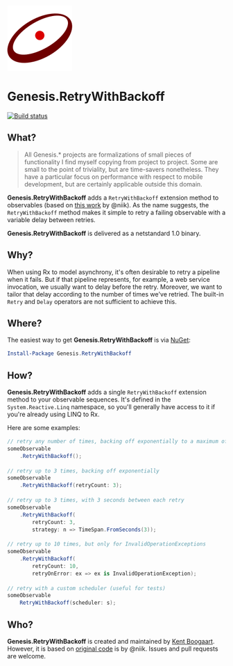 ![Logo](Art/Logo150x150.png "Logo")

# Genesis.RetryWithBackoff

[![Build status](https://ci.appveyor.com/api/projects/status/6xahxjp1ac5ly0g2?svg=true)](https://ci.appveyor.com/project/kentcb/genesis-retrywithbackoff)

## What?

> All Genesis.* projects are formalizations of small pieces of functionality I find myself copying from project to project. Some are small to the point of triviality, but are time-savers nonetheless. They have a particular focus on performance with respect to mobile development, but are certainly applicable outside this domain.
 
**Genesis.RetryWithBackoff** adds a `RetryWithBackoff` extension method to observables (based on [this work](https://gist.github.com/atifaziz/c6776b936a36a98a8153) by @niik). As the name suggests, the `RetryWithBackoff` method makes it simple to retry a failing observable with a variable delay between retries.

**Genesis.RetryWithBackoff** is delivered as a netstandard 1.0 binary.

## Why?

When using Rx to model asynchrony, it's often desirable to retry a pipeline when it fails. But if that pipeline represents, for example, a web service invocation, we usually want to delay before the retry. Moreover, we want to tailor that delay according to the number of times we've retried. The built-in `Retry` and `Delay` operators are not sufficient to achieve this.

## Where?

The easiest way to get **Genesis.RetryWithBackoff** is via [NuGet](http://www.nuget.org/packages/Genesis.RetryWithBackoff/):

```PowerShell
Install-Package Genesis.RetryWithBackoff
```

## How?

**Genesis.RetryWithBackoff** adds a single `RetryWithBackoff` extension method to your observable sequences. It's defined in the `System.Reactive.Linq` namespace, so you'll generally have access to it if you're already using LINQ to Rx.

Here are some examples:

```C#
// retry any number of times, backing off exponentially to a maximum of 3 minutes
someObservable
    .RetryWithBackoff();

// retry up to 3 times, backing off exponentially
someObservable
    .RetryWithBackoff(retryCount: 3);

// retry up to 3 times, with 3 seconds between each retry
someObservable
    .RetryWithBackoff(
        retryCount: 3,
        strategy: n => TimeSpan.FromSeconds(3));

// retry up to 10 times, but only for InvalidOperationExceptions
someObservable
    .RetryWithBackoff(
        retryCount: 10,
        retryOnError: ex => ex is InvalidOperationException);

// retry with a custom scheduler (useful for tests)
someObservable
    RetryWithBackoff(scheduler: s);
``` 

## Who?

**Genesis.RetryWithBackoff** is created and maintained by [Kent Boogaart](http://kent-boogaart.com). However, it is based on [original code](https://gist.github.com/atifaziz/c6776b936a36a98a8153) is by @niik. Issues and pull requests are welcome.